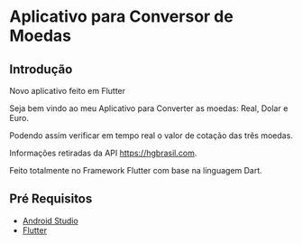 # Aplicativo para Conversor de Moedas

## Introdução

Novo aplicativo feito em Flutter

Seja bem vindo ao meu Aplicativo para Converter as moedas: Real, Dolar e Euro. 

Podendo assim verificar em tempo real o valor de cotação das três moedas. 

Informações retiradas da API https://hgbrasil.com. 

Feito totalmente no Framework Flutter com base na linguagem Dart.

## Pré Requisitos

- [Android Studio](https://developer.android.com/studio)
- [Flutter](https://flutter.dev/docs/get-started/install)
